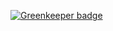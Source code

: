 
[![Greenkeeper badge](https://badges.greenkeeper.io/dbartholomae/lint-ts-strict.svg)](https://greenkeeper.io/)
